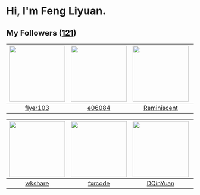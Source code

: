 # Hi, I'm Feng Liyuan.

## My Followers ([121](https://github.com/SunRunAway?tab=followers))

| <img src="https://avatars.githubusercontent.com/u/829039?v=4" width="150" height="150" /> | <img src="https://avatars.githubusercontent.com/u/24450527?v=4" width="150" height="150" /> | <img src="https://avatars.githubusercontent.com/u/41809508?v=4" width="150" height="150" /> | <img src="https://avatars.githubusercontent.com/u/16208288?v=4" width="150" height="150" /> |
| :---------------------------------------------------------------------------------------: | :-----------------------------------------------------------------------------------------: | :-----------------------------------------------------------------------------------------: | :-----------------------------------------------------------------------------------------: |
|                          [flyer103](https://github.com/flyer103)                          |                             [e06084](https://github.com/e06084)                             |                        [Reminiscent](https://github.com/Reminiscent)                        |                        [llllIIIllll](https://github.com/llllIIIllll)                        |

| <img src="https://avatars.githubusercontent.com/u/2918384?v=4" width="150" height="150" /> | <img src="https://avatars.githubusercontent.com/u/13307594?v=4" width="150" height="150" /> | <img src="https://avatars.githubusercontent.com/u/23725000?v=4" width="150" height="150" /> | <img src="https://avatars.githubusercontent.com/u/552936?v=4" width="150" height="150" /> |
| :----------------------------------------------------------------------------------------: | :-----------------------------------------------------------------------------------------: | :-----------------------------------------------------------------------------------------: | :---------------------------------------------------------------------------------------: |
|                            [wkshare](https://github.com/wkshare)                           |                            [fxrcode](https://github.com/fxrcode)                            |                           [DQinYuan](https://github.com/DQinYuan)                           |                           [mbautin](https://github.com/mbautin)                           |